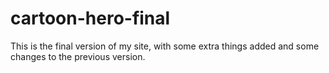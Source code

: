 # cartoon-hero-final
This is the final version of my site, with some extra things added and some changes to the previous version.

